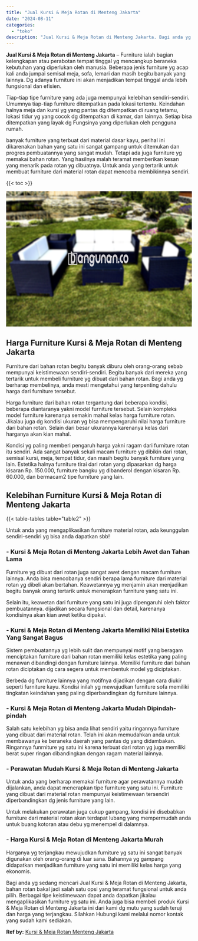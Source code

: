 ```yaml
---
title: "Jual Kursi & Meja Rotan di Menteng Jakarta"
date: "2024-08-11"
categories: 
  - "toko"
description: "Jual Kursi & Meja Rotan di Menteng Jakarta. Bagi anda yg sedang mencari Jual Kursi & Meja Rotan di Menteng Jakarta, bahan rotan bakal jadi salah satu opsi ya..."
---
```


**Jual Kursi & Meja Rotan di Menteng Jakarta** – Furniture ialah bagian kelengkapan atau perabotan tempat tinggal yg mencangkup beraneka kebutuhan yang diperlukan oleh manusia. Beberapa jenis furniture yg acap kali anda jumpai semisal meja, sofa, lemari dan masih begitu banyak yang lainnya. Dg adanya furniture ini akan menjadikan tempat tinggal anda lebih fungsional dan efisien.

Tiap-tiap tipe furniture yang ada juga mempunyai kelebihan sendiri-sendiri. Umumnya tiap-tiap furniture ditempatkan pada lokasi tertentu. Keindahan halnya meja dan kursi yg yang pantas dg ditempatkan di ruang tetamu, lokasi tidur yg yang cocok dg ditempatkan di kamar, dan lainnya. Setiap bisa ditempatkan yang layak dg Fungsinya yang diperlukan oleh pengguna rumah.

banyak furniture yang terbuat dari material dasar kayu, perihal ini dikarenakan bahan yang satu ini sangat gampang untuk ditemukan dan progres pembuatannya yang sangat mudah. Tetapi ada juga furniture yg memakai bahan rotan. Yang hasilnya malah teramat memberikan kesan yang menarik pada rotan yg dibuatnya. Untuk anda yang tertarik untuk membuat furniture dari material rotan dapat mencoba membikinnya sendiri.

{{< toc >}}

![Jual Kursi & Meja Rotan di Menteng Jakarta](/images/kursi-meja-rotan-murah47.png)

## Harga Furniture Kursi & Meja Rotan di Menteng Jakarta

Furniture dari bahan rotan begitu banyak diburu oleh orang-orang sebab mempunyai keistimewaan sendiri-sendiri. Begitu banyak dari mereka yang tertarik untuk membeli furniture yg dibuat dari bahan rotan. Bagi anda yg berharap membelinya, anda mesti mengetahui yang terpenting dahulu harga dari furniture tersebut.

Harga furniture dari bahan rotan tergantung dari beberapa kondisi, beberapa diantaranya yakni model furniture tersebut. Selain kompleks model furniture karenanya semakin mahal kelas harga furniture rotan. Jikalau juga dg kondisi ukuran yg bisa mempengaruhi nilai harga furniture dari bahan rotan. Selain dari besar ukurannya karenanya kelas dari harganya akan kian mahal.

Kondisi yg paling memberi pengaruh harga yakni ragam dari furniture rotan itu sendiri. Ada sangat banyak sekali macam furniture yg dibikin dari rotan, semisal kursi, meja, tempat tidur, dan masih begitu banyak furniture yang lain. Estetika halnya furniture tirai dari rotan yang dipasarkan dg harga kisaran Rp. 150.000, furniture bangku yg dibanderol dengan kisaran Rp. 60.000, dan bermacam2 tipe furniture yang lain.

## Kelebihan Furniture Kursi & Meja Rotan di Menteng Jakarta

{{< table-tables table="table2" >}}

Untuk anda yang mengaplikasikan furniture material rotan, ada keunggulan sendiri-sendiri yg bisa anda dapatkan sbb!

### \- Kursi & Meja Rotan di Menteng Jakarta Lebih Awet dan Tahan Lama

Furniture yg dibuat dari rotan juga sangat awet dengan macam furniture lainnya. Anda bisa mencobanya sendiri berapa lama furniture dari material rotan yg dibeli akan bertahan. Keawetannya yg menjamin akan menjadikan begitu banyak orang tertarik untuk menerapkan furniture yang satu ini.

Selain itu, keawetan dari furniture yang satu ini juga dipengaruhi oleh faktor pembuatannya. dijadikan secara fungsional dan detail, karenanya kondisinya akan kian awet ketika dipakai.

### \- Kursi & Meja Rotan di Menteng Jakarta Memiliki Nilai Estetika Yang Sangat Bagus

Sistem pembuatannya yg lebih sulit dan mempunyai motif yang beragam menciptakan furniture dari bahan rotan memiliki kelas estetika yang paling menawan dibandingi dengan furniture lainnya. Memiliki furniture dari bahan rotan diciptakan dg cara segera untuk membentuk model yg diciptakan.

Berbeda dg furniture lainnya yang motifnya dijadikan dengan cara diukir seperti furniture kayu. Kondisi inilah yg mewujudkan furniture sofa memiliki tingkatan keindahan yang paling diperbandingkan dg furniture lainnya.

### \- Kursi & Meja Rotan di Menteng Jakarta Mudah Dipindah-pindah

Salah satu kelebihan yg bisa anda lihat sendiri yaitu ringannya furniture yang dibuat dari material rotan. Telah ini akan memudahkan anda untuk membawanya ke beraneka daerah yang pantas dg yang didambakan. Ringannya funrniture yg satu ini karena terbuat dari rotan yg juga memiliki berat super ringan dibandingkan dengan ragam material lainnya.

### \- Perawatan Mudah Kursi & Meja Rotan di Menteng Jakarta

Untuk anda yang berharap memakai furniture agar perawatannya mudah dijalankan, anda dapat menerapkan tipe furniture yang satu ini. Furniture yang dibuat dari material rotan mempunyai keistimewaan tersendiri diperbandingkan dg jenis furniture yang lain.

Untuk melakukan perawatan juga cukup gampang, kondisi ini disebabkan furniture dari material rotan akan terdapat lubang yang mempermudah anda untuk buang kotoran atau debu yg menempel di dalamnya.

### \- Harga Kursi & Meja Rotan di Menteng Jakarta Murah

Harganya yg terjangkau mewujudkan furniture yg satu ini sangat banyak digunakan oleh orang-orang di luar sana. Bahannya yg gampang didapatkan menjadikan furniture yang satu ini memiliki kelas harga yang ekonomis.

Bagi anda yg sedang mencari Jual Kursi & Meja Rotan di Menteng Jakarta, bahan rotan bakal jadi salah satu opsi yang teramat fungsional untuk anda pilih. Berbagai tipe keistimewaan dapat anda dapatkan jikalau mengaplikasikan furniture yg satu ini. Anda juga bisa membeli produk Kursi & Meja Rotan di Menteng Jakarta ini dari kami dg mutu yang sudah teruji dan harga yang terjangkau. Silahkan Hubungi kami melalui nomor kontak yang sudah kami sediakan.

**Ref by:** [Kursi & Meja Rotan Menteng Jakarta](https://id.wikipedia.org/wiki/Kursi)
